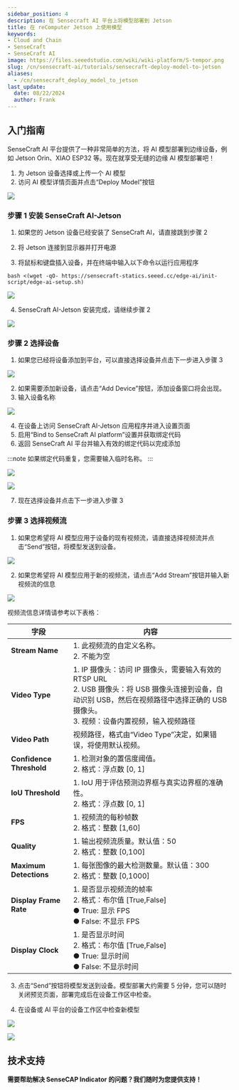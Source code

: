 ```yaml
---
sidebar_position: 4
description: 在 Sensecraft AI 平台上将模型部署到 Jetson
title: 在 reComputer Jetson 上使用模型
keywords:
- Cloud and Chain
- SenseCraft
- SenseCraft AI
image: https://files.seeedstudio.com/wiki/wiki-platform/S-tempor.png        
slug: /cn/sensecraft-ai/tutorials/sensecraft-deploy-model-to-jetson
aliases:
  - /cn/sensecraft_deploy_model_to_jetson
last_update:
  date: 08/22/2024
  author: Frank
---
```


## 入门指南

SenseCraft AI 平台提供了一种非常简单的方法，将 AI 模型部署到边缘设备，例如 Jetson Orin、XIAO ESP32 等。现在就享受无缝的边缘 AI 模型部署吧！<br />

1. 为 Jetson 设备选择或上传一个 AI 模型<br />
2. 访问 AI 模型详情页面并点击“Deploy Model”按钮<br />

![](https://files.seeedstudio.com/wiki/SenseCraft_AI/img/10.png)

### **步骤 1 安装 SenseCraft AI-Jetson**

1. 如果您的 Jetson 设备已经安装了 SenseCraft AI，请直接跳到步骤 2

2. 将 Jetson 连接到显示器并打开电源

3. 将鼠标和键盘插入设备，并在终端中输入以下命令以运行应用程序

```
bash <(wget -qO- https://sensecraft-statics.seeed.cc/edge-ai/init-script/edge-ai-setup.sh)
```

![](https://files.seeedstudio.com/wiki/SenseCraft_AI/img/11.png)

4. SenseCraft AI-Jetson 安装完成，请继续步骤 2<br />

![](https://files.seeedstudio.com/wiki/SenseCraft_AI/img/12.png)

### **步骤 2 选择设备**
1. 如果您已经将设备添加到平台，可以直接选择设备并点击下一步进入步骤 3<br />

![](https://files.seeedstudio.com/wiki/SenseCraft_AI/img/13.png)

2. 如果需要添加新设备，请点击“Add Device”按钮，添加设备窗口将会出现。<br />
3. 输入设备名称<br />

![](https://files.seeedstudio.com/wiki/SenseCraft_AI/img/14.png)

4. 在设备上访问 SenseCraft AI-Jetson 应用程序并进入设置页面<br />
5. 启用“Bind to SenseCraft AI platform”设置并获取绑定代码<br />
6. 返回 SenseCraft AI 平台并输入有效的绑定代码以完成添加<br />

:::note
如果绑定代码重复，您需要输入临时名称。
:::

![](https://files.seeedstudio.com/wiki/SenseCraft_AI/img/15.png)

![](https://files.seeedstudio.com/wiki/SenseCraft_AI/img/16.png)

7. 现在选择设备并点击下一步进入步骤 3

### **步骤 3 选择视频流**
1. 如果您希望将 AI 模型应用于设备的现有视频流，请直接选择视频流并点击“Send”按钮，将模型发送到设备。<br />

![](https://files.seeedstudio.com/wiki/SenseCraft_AI/img/17.png)

2. 如果您希望将 AI 模型应用于新的视频流，请点击“Add Stream”按钮并输入新视频流的信息<br />

![](https://files.seeedstudio.com/wiki/SenseCraft_AI/img/18.png)

视频流信息详情请参考以下表格：

| **字段** | **内容** |
| --- | --- |
| **Stream Name** | 1. 此视频流的自定义名称。<br />2. 不能为空 |
| **Video Type** | 1. IP 摄像头：访问 IP 摄像头，需要输入有效的 RTSP URL<br />2. USB 摄像头：将 USB 摄像头连接到设备，自动识别 USB，然后在视频路径中选择正确的 USB 摄像头。<br />3. 视频：设备内置视频，输入视频路径 |
| **Video Path** | 视频路径，格式由“Video Type”决定，如果错误，将使用默认视频。 |
| **Confidence Threshold** | 1. 检测对象的置信度阈值。<br />2. 格式：浮点数 [0, 1] |
| **IoU Threshold** | 1. IoU 用于评估预测边界框与真实边界框的准确性。<br />2. 格式：浮点数 [0, 1] |
| **FPS** | 1. 视频流的每秒帧数<br />2. 格式：整数 [1,60] |
| **Quality** | 1. 输出视频流质量。默认值：50<br />2. 格式：整数 [0,100] |
| **Maximum Detections** | 1. 每张图像的最大检测数量。默认值：300<br />2. 格式：整数 [0,1000] |
| **Display Frame Rate** | 1. 是否显示视频流的帧率<br />2. 格式：布尔值 [True,False]<br />● True: 显示 FPS<br />● False: 不显示 FPS |
| **Display Clock** | 1. 是否显示时间<br />2. 格式：布尔值 [True,False]<br />● True: 显示时间<br />● False: 不显示时间 |

3. 点击“Send”按钮将模型发送到设备。模型部署大约需要 5 分钟，您可以随时关闭预览页面，部署完成后在设备工作区中检查。

4. 在设备或 AI 平台的设备工作区中检查新模型<br />

![](https://files.seeedstudio.com/wiki/SenseCraft_AI/img/19.png)

![](https://files.seeedstudio.com/wiki/SenseCraft_AI/img/20.png)

## **技术支持**

**需要帮助解决 SenseCAP Indicator 的问题？我们随时为您提供支持！**

<div class="button_tech_support_container">
<a href="https://discord.com/invite/QqMgVwHT3X" class="button_tech_support_sensecap"></a>
<a href="https://support.sensecapmx.com/portal/en/home" class="button_tech_support_sensecap3"></a>
</div>

<div class="button_tech_support_container">
<a href="mailto:support@sensecapmx.com" class="button_tech_support_sensecap2"></a>
<a href="https://github.com/Seeed-Studio/wiki-documents/discussions/69" class="button_discussion"></a>
</div>